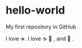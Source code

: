 # hello-world
My first repository in GitHub

I love :airplane:.
I love :coffee: :pizza: , and :dancer: .
